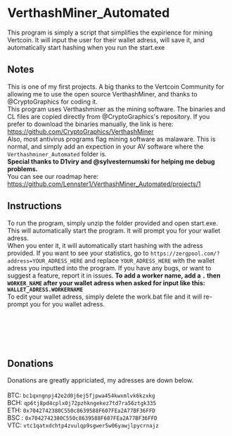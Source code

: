 # VerthashMiner_Automated
This program is simply a script that simplifies the expirience for mining Vertcoin. It will input the user for their wallet adress, will save it, and automatically start hashing when you run the start.exe 
## Notes
This is one of my first projects. A big thanks to the Vertcoin Community for allowing me to use the open source VerthashMiner, and thanks to @CryptoGraphics for coding it.  
This program uses Verthashminer as the mining software. The binaries and CL files are copied directly from @CryptoGraphics's repository. If you prefer to download the binaries manually, the link is here: https://github.com/CryptoGraphics/VerthashMiner<br>
Also, most antivirus programs flag mining software as malaware. This is normal, and simply add an expection in your AV software where the `Verthashminer_Automated` folder is.<br>
**Special thanks to D1viry and @sylvesternumski for helping me debug problems.** <br>
You can see our roadmap here: https://github.com/Lennster1/VerthashMiner_Automated/projects/1 <br>
## Instructions
To run the program, simply unzip the folder provided and open start.exe. This will automatically start the program. It will prompt you for your wallet adress. <br>
When you  enter it, it will automatically start hashing with the adress provided. If you want to see your statistics, go to `https://zergpool.com/?address=YOUR_ADRESS_HERE` and replace `YOUR_ADRESS_HERE` with the wallet adress you inputted into the program. If you have any bugs, or want to suggest a feature, report it in issues.
**To add a worker name, add a `.` then `WORKER_NAME` after your wallet adress when asked for input like this: `WALLET_ADRESS.WORKERNAME`** <br>
To edit your wallet adress, simply delete the work.bat file and it will re-prompt you for you wallet adress.
<br>
<br>
<br>
<br>
<br>
<br>
## Donations
Donations are greatly appriciated, my adresses are down below. <br>
<br>
BTC: `bc1qxngnpj42e2d0j6ej5fjpwa454kwxmlvk6kzxkg` <br>
BCH: `qp6tj8pd4cplx0j72pzhkngekez7td7ra56ztgk335` <br>
ETH: `0x7042742380C550c8639588F607FEa2A77BF36FFD` <br>
BSC : `0x7042742380C550c8639588F607FEa2A77BF36FFD` <br>
VTC: `vtc1qatxdchtp4zvulqp9sgwer5w06yawjlpycrnajz` <br>

